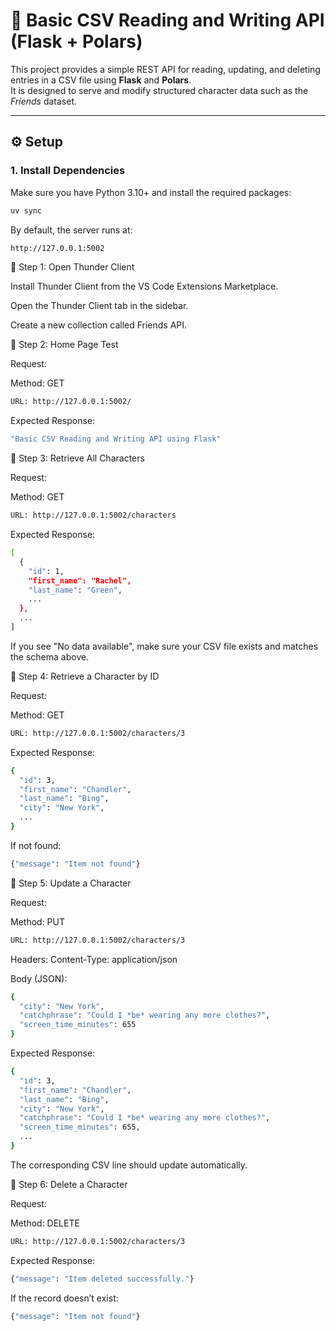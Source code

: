# 🧩 Basic CSV Reading and Writing API (Flask + Polars)

This project provides a simple REST API for reading, updating, and deleting entries in a CSV file using **Flask** and **Polars**.  
It is designed to serve and modify structured character data such as the *Friends* dataset.

---

## ⚙️ Setup

### 1. Install Dependencies

Make sure you have Python 3.10+ and install the required packages:

```bash
uv sync
```

By default, the server runs at:
```bash
http://127.0.0.1:5002
```
🔹 Step 1: Open Thunder Client

Install Thunder Client from the VS Code Extensions Marketplace.

Open the Thunder Client tab in the sidebar.

Create a new collection called Friends API.

🔹 Step 2: Home Page Test

Request:

Method: GET
```bash
URL: http://127.0.0.1:5002/
```
Expected Response:
```bash
"Basic CSV Reading and Writing API using Flask"
```
🔹 Step 3: Retrieve All Characters

Request:

Method: GET
```bash
URL: http://127.0.0.1:5002/characters
```
Expected Response:
```bash
[
  {
    "id": 1,
    "first_name": "Rachel",
    "last_name": "Green",
    ...
  },
  ...
]
```

If you see "No data available", make sure your CSV file exists and matches the schema above.

🔹 Step 4: Retrieve a Character by ID

Request:

Method: GET
```bash
URL: http://127.0.0.1:5002/characters/3
```

Expected Response:
```bash
{
  "id": 3,
  "first_name": "Chandler",
  "last_name": "Bing",
  "city": "New York",
  ...
}
```

If not found:
```bash
{"message": "Item not found"}
```
🔹 Step 5: Update a Character

Request:

Method: PUT
```bash
URL: http://127.0.0.1:5002/characters/3
```
Headers:
Content-Type: application/json

Body (JSON):
```bash
{
  "city": "New York",
  "catchphrase": "Could I *be* wearing any more clothes?",
  "screen_time_minutes": 655
}
```

Expected Response:
```bash
{
  "id": 3,
  "first_name": "Chandler",
  "last_name": "Bing",
  "city": "New York",
  "catchphrase": "Could I *be* wearing any more clothes?",
  "screen_time_minutes": 655,
  ...
}
```

The corresponding CSV line should update automatically.

🔹 Step 6: Delete a Character

Request:

Method: DELETE
```bash
URL: http://127.0.0.1:5002/characters/3
```
Expected Response:
```bash
{"message": "Item deleted successfully."}
```

If the record doesn’t exist:
```bash
{"message": "Item not found"}
```